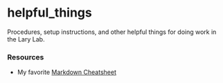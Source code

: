 # helpful_things
Procedures, setup instructions, and other helpful things for doing work in the Lary Lab.  


### Resources  
- My favorite [Markdown Cheatsheet](https://github.com/adam-p/markdown-here/wiki/Markdown-Cheatsheet)

